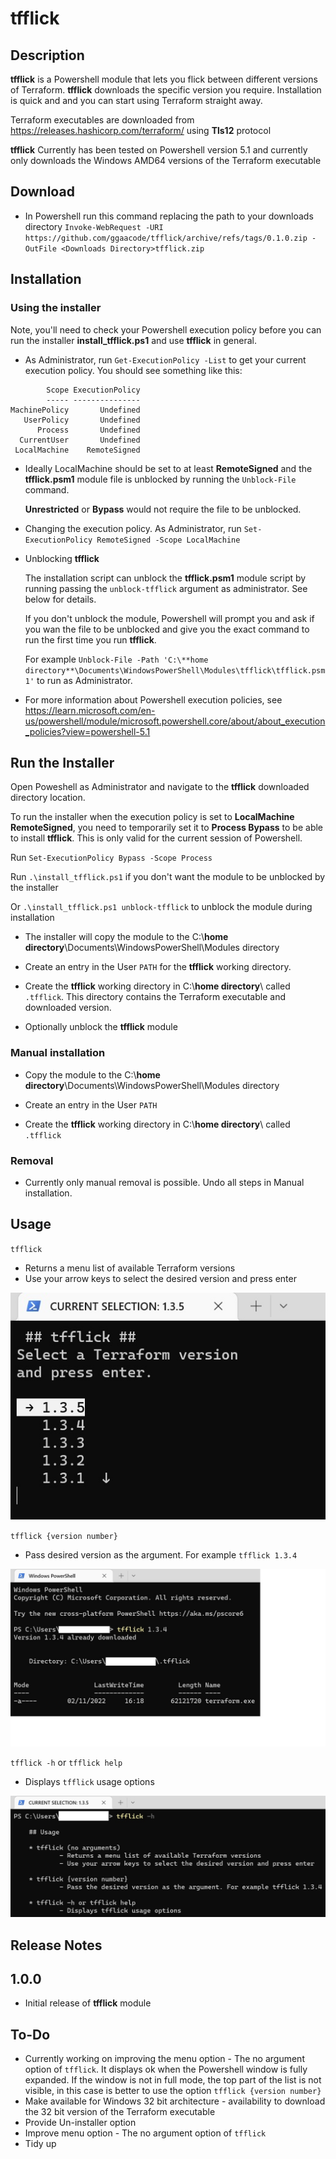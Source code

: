 # tfflick

## Description

**tfflick** is a Powershell module that lets you flick between different versions of Terraform. **tfflick** downloads the specific version you require.
Installation is quick and and you can start using Terraform straight away.

Terraform executables are downloaded from https://releases.hashicorp.com/terraform/ using **Tls12** protocol

**tfflick** Currently has been tested on Powershell version 5.1 and currently only downloads the Windows AMD64 versions of the Terraform executable

## Download

* In Powershell run this command replacing the path to your downloads directory
  `Invoke-WebRequest -URI https://github.com/ggaacode/tfflick/archive/refs/tags/0.1.0.zip -OutFile <Downloads Directory>tfflick.zip`

## Installation

### Using the installer

Note, you'll need to check your Powershell execution policy before you can run the installer **install_tfflick.ps1** and use **tfflick** in general.

* As Administrator, run `Get-ExecutionPolicy -List` to get your current execution policy.
  You should see something like this:
```  
        Scope ExecutionPolicy
        ----- ---------------
MachinePolicy       Undefined
   UserPolicy       Undefined
      Process       Undefined
  CurrentUser       Undefined
 LocalMachine    RemoteSigned
```

* Ideally LocalMachine should be set to at least **RemoteSigned** and the **tfflick.psm1** module file is unblocked by running the `Unblock-File` command.   

  **Unrestricted** or **Bypass** would not require the file to be unblocked.

* Changing the execution policy. As Administrator, run `Set-ExecutionPolicy RemoteSigned -Scope LocalMachine`

* Unblocking **tfflick**

  The installation script can unblock the **tfflick.psm1** module script by running passing the `unblock-tfflick` argument as administrator. See below for details.

  If you don't unblock the module, Powershell will prompt you and ask if you wan the file to be unblocked and give you the exact command to run the first time you run **tfflick**.

  For example `Unblock-File -Path 'C:\**home directory**\Documents\WindowsPowerShell\Modules\tfflick\tfflick.psm1'` to run as Administrator.

* For more information about Powershell execution policies, see https://learn.microsoft.com/en-us/powershell/module/microsoft.powershell.core/about/about_execution_policies?view=powershell-5.1

## Run the Installer

Open Poweshell as Administrator and navigate to the **tfflick** downloaded directory location.

To run the installer when the execution policy is set to **LocalMachine RemoteSigned**, you need to temporarily set it to **Process Bypass** to be able to install **tfflick**. This is only valid for the current session of Powershell.

Run `Set-ExecutionPolicy Bypass -Scope Process`

Run `.\install_tfflick.ps1` if you don't want the module to be unblocked by the installer

Or `.\install_tfflick.ps1 unblock-tfflick` to unblock the module during installation

* The installer will copy the module to the C:\\**home directory**\Documents\WindowsPowerShell\Modules directory

* Create an entry in the User `PATH` for the **tfflick** working directory.

* Create the **tfflick** working directory in C:\\**home directory**\ called `.tfflick`.
  This directory contains the Terraform executable and downloaded version.

* Optionally unblock the **tfflick** module

### Manual installation

* Copy the module to the C:\\**home directory**\Documents\WindowsPowerShell\Modules directory

* Create an entry in the User `PATH`

* Create the **tfflick** working directory in C:\\**home directory**\ called `.tfflick`

### Removal

* Currently only manual removal is possible. Undo all steps in Manual installation.

## Usage

 `tfflick`
* Returns a menu list of available Terraform versions
* Use your arrow keys to select the desired version and press enter

![alt text](tfflick_no_args.jpg)

 `tfflick {version number}`
* Pass desired version as the argument. For example `tfflick 1.3.4`

![alt text](tfflick_pass_version.jpg)

 `tfflick -h` or `tfflick help`
* Displays `tfflick` usage options

![alt text](tfflick_help_menu.jpg)

## Release Notes

## 1.0.0

* Initial release of **tfflick** module

## To-Do

* Currently working on improving the menu option - The no argument option of `tfflick`. It displays ok when the Powershell window is fully expanded. If the window is not in full mode, the top part of the list is not visible, in this case is better to use the option `tfflick {version number}` 
* Make available for Windows 32 bit architecture - availability to download the 32 bit version of the Terraform executable
* Provide Un-installer option
* Improve menu option - The no argument option of `tfflick`
* Tidy up
